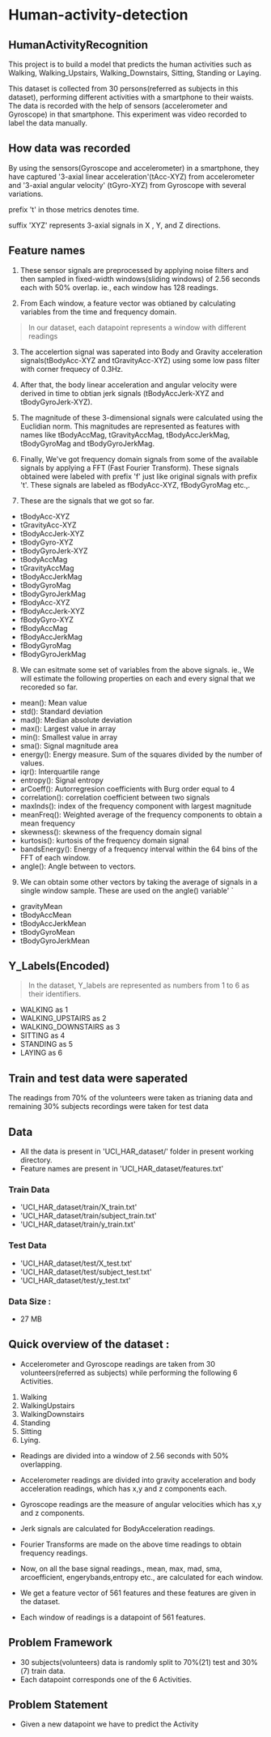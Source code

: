 # Human-activity-detection

## HumanActivityRecognition


This project is to build a model that predicts the human activities such as Walking, Walking_Upstairs, Walking_Downstairs, Sitting, Standing or Laying.

This dataset is collected from 30 persons(referred as subjects in this dataset), performing different activities with a smartphone to their waists. The data is recorded with the help of sensors (accelerometer and Gyroscope) in that smartphone. This experiment was video recorded to label the data manually.

## How data was recorded
By using the sensors(Gyroscope and accelerometer) in a smartphone, they have captured '3-axial linear acceleration'(tAcc-XYZ) from accelerometer and '3-axial angular velocity' (tGyro-XYZ) from Gyroscope with several variations.

prefix 't' in those metrics denotes time.

suffix 'XYZ' represents 3-axial signals in X , Y, and Z directions.

## Feature names
1. These sensor signals are preprocessed by applying noise filters and then sampled in fixed-width windows(sliding windows) of 2.56 seconds each with 50% overlap. ie., each window has 128 readings.

2. From Each window, a feature vector was obtianed by calculating variables from the time and frequency domain.

> In our dataset, each datapoint represents a window with different readings

3. The accelertion signal was saperated into Body and Gravity acceleration signals(tBodyAcc-XYZ and tGravityAcc-XYZ) using some low pass filter with corner frequecy of 0.3Hz.

4. After that, the body linear acceleration and angular velocity were derived in time to obtian jerk signals (tBodyAccJerk-XYZ and tBodyGyroJerk-XYZ).

5. The magnitude of these 3-dimensional signals were calculated using the Euclidian norm. This magnitudes are represented as features with names like tBodyAccMag, tGravityAccMag, tBodyAccJerkMag, tBodyGyroMag and tBodyGyroJerkMag.

6. Finally, We've got frequency domain signals from some of the available signals by applying a FFT (Fast Fourier Transform). These signals obtained were labeled with prefix 'f' just like original signals with prefix 't'. These signals are labeled as fBodyAcc-XYZ, fBodyGyroMag etc.,.

7. These are the signals that we got so far.

- tBodyAcc-XYZ
- tGravityAcc-XYZ
- tBodyAccJerk-XYZ
- tBodyGyro-XYZ
- tBodyGyroJerk-XYZ
- tBodyAccMag
- tGravityAccMag
- tBodyAccJerkMag
- tBodyGyroMag
- tBodyGyroJerkMag
- fBodyAcc-XYZ
- fBodyAccJerk-XYZ
- fBodyGyro-XYZ
- fBodyAccMag
- fBodyAccJerkMag
- fBodyGyroMag
- fBodyGyroJerkMag
8. We can esitmate some set of variables from the above signals. ie., We will estimate the following properties on each and every signal that we recoreded so far.

- mean(): Mean value
- std(): Standard deviation
- mad(): Median absolute deviation
- max(): Largest value in array
- min(): Smallest value in array
- sma(): Signal magnitude area
- energy(): Energy measure. Sum of the squares divided by the number of values.
- iqr(): Interquartile range
- entropy(): Signal entropy
- arCoeff(): Autorregresion coefficients with Burg order equal to 4
- correlation(): correlation coefficient between two signals
- maxInds(): index of the frequency component with largest magnitude
- meanFreq(): Weighted average of the frequency components to obtain a mean frequency
- skewness(): skewness of the frequency domain signal
- kurtosis(): kurtosis of the frequency domain signal
- bandsEnergy(): Energy of a frequency interval within the 64 bins of the FFT of each window.
- angle(): Angle between to vectors.
9. We can obtain some other vectors by taking the average of signals in a single window sample. These are used on the angle() variable' `

- gravityMean
- tBodyAccMean
- tBodyAccJerkMean
- tBodyGyroMean
- tBodyGyroJerkMean
## Y_Labels(Encoded)
> In the dataset, Y_labels are represented as numbers from 1 to 6 as their identifiers.

- WALKING as 1
- WALKING_UPSTAIRS as 2
- WALKING_DOWNSTAIRS as 3
- SITTING as 4
- STANDING as 5
- LAYING as 6
## Train and test data were saperated
The readings from 70% of the volunteers were taken as trianing data and remaining 30% subjects recordings were taken for test data
## Data
- All the data is present in 'UCI_HAR_dataset/' folder in present working directory.
- Feature names are present in 'UCI_HAR_dataset/features.txt'
### Train Data
- 'UCI_HAR_dataset/train/X_train.txt'
- 'UCI_HAR_dataset/train/subject_train.txt'
- 'UCI_HAR_dataset/train/y_train.txt'
### Test Data
- 'UCI_HAR_dataset/test/X_test.txt'
- 'UCI_HAR_dataset/test/subject_test.txt'
- 'UCI_HAR_dataset/test/y_test.txt'
### Data Size :
- 27 MB

## Quick overview of the dataset :
- Accelerometer and Gyroscope readings are taken from 30 volunteers(referred as subjects) while performing the following 6 Activities.

1. Walking
2. WalkingUpstairs
3. WalkingDownstairs
4. Standing
5. Sitting
6. Lying.
- Readings are divided into a window of 2.56 seconds with 50% overlapping.

- Accelerometer readings are divided into gravity acceleration and body acceleration readings, which has x,y and z components each.

- Gyroscope readings are the measure of angular velocities which has x,y and z components.

- Jerk signals are calculated for BodyAcceleration readings.

- Fourier Transforms are made on the above time readings to obtain frequency readings.

- Now, on all the base signal readings., mean, max, mad, sma, arcoefficient, engerybands,entropy etc., are calculated for each window.

- We get a feature vector of 561 features and these features are given in the dataset.

- Each window of readings is a datapoint of 561 features.

## Problem Framework
- 30 subjects(volunteers) data is randomly split to 70%(21) test and 30%(7) train data.
- Each datapoint corresponds one of the 6 Activities.
## Problem Statement
- Given a new datapoint we have to predict the Activity
